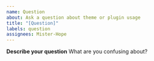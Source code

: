 ```yaml
---
name: Question
about: Ask a question about theme or plugin usage
title: "[Question]"
labels: question
assignees: Mister-Hope
---
```


**Describe your question**
What are you confusing about?
